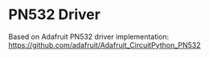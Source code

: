 # PN532 Driver

Based on Adafruit PN532 driver implementation:
https://github.com/adafruit/Adafruit_CircuitPython_PN532

